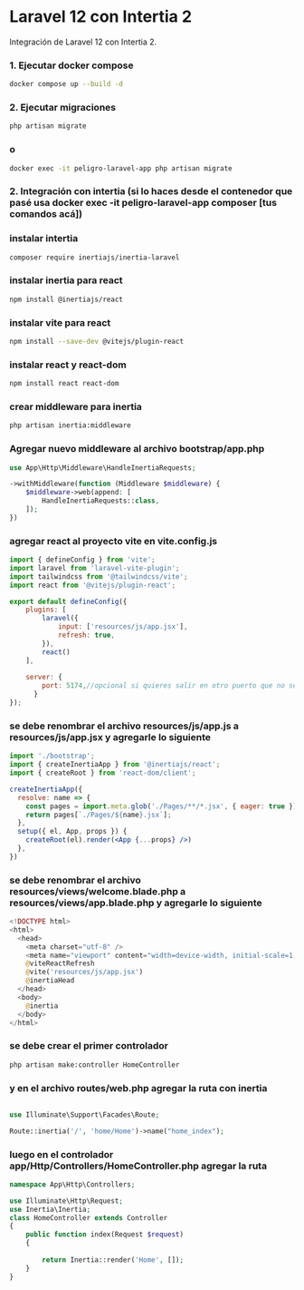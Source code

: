 # Laravel 12 con Intertia 2

Integración de Laravel 12 con Intertia 2.


### 1. Ejecutar docker compose

```sh
docker compose up --build -d
```

### 2. Ejecutar migraciones

```sh
php artisan migrate
```

### o 

```bash
docker exec -it peligro-laravel-app php artisan migrate
```  


### 2. Integración con intertia (si lo haces desde el contenedor que pasé usa docker exec -it peligro-laravel-app composer [tus comandos acá])

 


### instalar intertia

```bash
composer require inertiajs/inertia-laravel
```   

### instalar inertia para react

```bash
npm install @inertiajs/react
```

### instalar vite para react

```bash
npm install --save-dev @vitejs/plugin-react
```

### instalar react y react-dom

```bash
npm install react react-dom
```

### crear middleware para inertia

```bash
php artisan inertia:middleware
```

### Agregar nuevo middleware al archivo bootstrap/app.php

```php
use App\Http\Middleware\HandleInertiaRequests;

->withMiddleware(function (Middleware $middleware) {
    $middleware->web(append: [
        HandleInertiaRequests::class,
    ]);
})
```

### agregar react al proyecto vite en vite.config.js

```js
import { defineConfig } from 'vite';
import laravel from 'laravel-vite-plugin';
import tailwindcss from '@tailwindcss/vite';
import react from '@vitejs/plugin-react';

export default defineConfig({
    plugins: [
        laravel({
            input: ['resources/js/app.jsx'],
            refresh: true,
        }),
        react()
    ],
    
    server: {
        port: 5174,//opcional si quieres salir en otro puerto que no sea el 5173
      }
});

```

### se debe renombrar el archivo resources/js/app.js a resources/js/app.jsx y agregarle lo siguiente

```jsx
import './bootstrap';
import { createInertiaApp } from '@inertiajs/react';
import { createRoot } from 'react-dom/client';

createInertiaApp({
  resolve: name => {
    const pages = import.meta.glob('./Pages/**/*.jsx', { eager: true });
    return pages[`./Pages/${name}.jsx`];
  },
  setup({ el, App, props }) {
    createRoot(el).render(<App {...props} />)
  },
})
```

### se debe renombrar el archivo resources/views/welcome.blade.php a resources/views/app.blade.php y agregarle lo siguiente

```php
<!DOCTYPE html>
<html>
  <head>
    <meta charset="utf-8" />
    <meta name="viewport" content="width=device-width, initial-scale=1.0, maximum-scale=1.0" />
    @viteReactRefresh
    @vite('resources/js/app.jsx')
    @inertiaHead
  </head>
  <body>
    @inertia
  </body>
</html>
```

### se debe crear el primer controlador

```bash
php artisan make:controller HomeController
```

### y en el archivo routes/web.php agregar la ruta con inertia

```php

use Illuminate\Support\Facades\Route;

Route::inertia('/', 'home/Home')->name("home_index");

```

### luego en el controlador app/Http/Controllers/HomeController.php agregar la ruta


```php
namespace App\Http\Controllers;

use Illuminate\Http\Request;
use Inertia\Inertia;
class HomeController extends Controller
{
    public function index(Request $request)
    {
         
        return Inertia::render('Home', []);
    }
}
```

